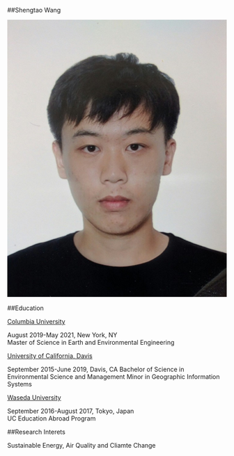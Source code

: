 ##Shengtao Wang

![photo](sw3393.jpeg)

##Education

[Columbia University](https://www.columbia.edu/)

August 2019-May 2021, New York, NY	
Master of Science in Earth and Environmental Engineering

[University of California, Davis](https://www.ucdavis.edu/)

September 2015-June 2019, Davis, CA	
Bachelor of Science in Environmental Science and Management	
Minor in Geographic Information Systems

[Waseda University](https://www.waseda.jp/top/en)

September 2016-August 2017, Tokyo, Japan	
UC Education Abroad Program

##Research Interets

Sustainable Energy, Air Quality and Cliamte Change